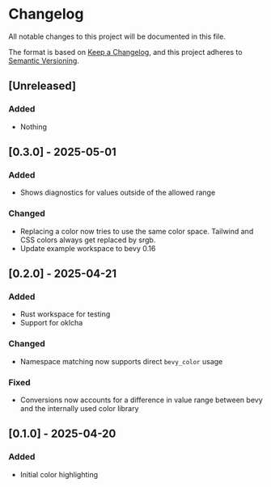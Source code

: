 # Changelog

All notable changes to this project will be documented in this file.

The format is based on [Keep a Changelog](https://keepachangelog.com/en/1.1.0/),
and this project adheres to [Semantic Versioning](https://semver.org/spec/v2.0.0.html).

## [Unreleased]

### Added

- Nothing

## [0.3.0] - 2025-05-01

### Added

- Shows diagnostics for values outside of the allowed range

### Changed

- Replacing a color now tries to use the same color space. Tailwind and CSS colors always get replaced by srgb.
- Update example workspace to bevy 0.16

## [0.2.0] - 2025-04-21

### Added

- Rust workspace for testing
- Support for oklcha

### Changed

- Namespace matching now supports direct `bevy_color` usage

### Fixed

- Conversions now accounts for a difference in value range between bevy and the internally used color library

## [0.1.0] - 2025-04-20

### Added

- Initial color highlighting

<!-- Template for new entry
## [X.Y.Z] - YYYY-MM-DD
### Added
### Changed
### Deprecated
### Removed
### Fixed
### Security
-->
